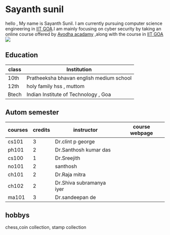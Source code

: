 # Sayanth sunil

hello ,
 My name is Sayanth Sunil. I am currently pursuing computer science engineering in [IIT GOA](https://iitgoa.ac.in/).I am mainly focusing on cyber security by taking an online course offered by [Avodha acadamy](https://www.avodha.com/) ,along with the course in  [IIT GOA](https://iitgoa.ac.in/)
![](https://pics.craiyon.com/2023-07-14/6e63125029954248a116e4d0cf3fc437.webp) 
## Education


|class     |  Institution             |
|-------------------|-------------------------------|
|10th |Pratheeksha bhavan english medium school |
|12th|holy family hss , muttom|
|Btech | Indian Institute of Technology , Goa|
## Autom semester


|courses    | credits    |instructor|course webpage|
|-------------------|-----------|-----|-----|
|cs101|3|Dr.clint p george|
|ph101|2|Dr.Santhosh kumar das|
|cs100 |1|Dr.Sreejith|
|no101|2|santhosh|
|ch101|2|Dr.Raja mitra|
|ch102|2|Dr.Shiva subramanya iyer
|ma101|3|Dr.sandeepan de|

## hobbys

chess,coin collection, stamp collection
